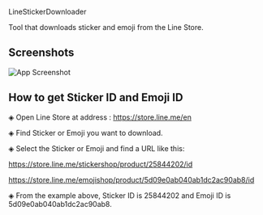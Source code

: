 
LineStickerDownloader

Tool that downloads sticker and emoji from the Line Store.


## Screenshots

![App Screenshot](https://i.ibb.co.com/QvFyKH88/E7-D38-B51-6384-44-B3-99-C6-8-D8-F08-F5-B584.png)


## How to get Sticker ID and Emoji ID

◈ Open Line Store at address : https://store.line.me/en

◈ Find Sticker or Emoji you want to download.

◈ Select the Sticker or Emoji and find a URL like this:

https://store.line.me/stickershop/product/25844202/id

https://store.line.me/emojishop/product/5d09e0ab040ab1dc2ac90ab8/id

◈ From the example above, Sticker ID is 25844202 and Emoji ID is 5d09e0ab040ab1dc2ac90ab8.
